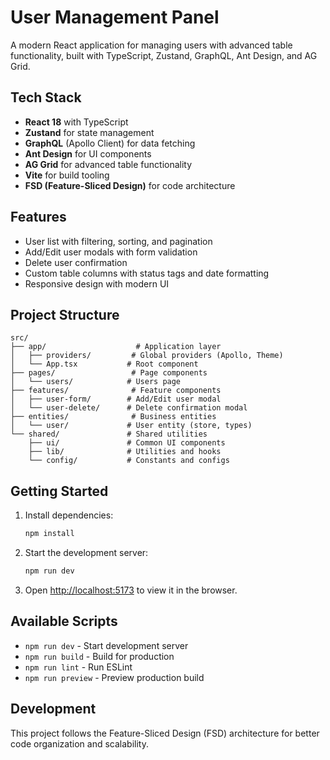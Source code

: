 # User Management Panel

A modern React application for managing users with advanced table functionality, built with TypeScript, Zustand, GraphQL, Ant Design, and AG Grid.

## Tech Stack

- **React 18** with TypeScript
- **Zustand** for state management
- **GraphQL** (Apollo Client) for data fetching
- **Ant Design** for UI components
- **AG Grid** for advanced table functionality
- **Vite** for build tooling
- **FSD (Feature-Sliced Design)** for code architecture

## Features

- User list with filtering, sorting, and pagination
- Add/Edit user modals with form validation
- Delete user confirmation
- Custom table columns with status tags and date formatting
- Responsive design with modern UI

## Project Structure

```
src/
├── app/                    # Application layer
│   ├── providers/         # Global providers (Apollo, Theme)
│   └── App.tsx           # Root component
├── pages/                 # Page components
│   └── users/            # Users page
├── features/              # Feature components
│   ├── user-form/        # Add/Edit user modal
│   └── user-delete/      # Delete confirmation modal
├── entities/              # Business entities
│   └── user/             # User entity (store, types)
└── shared/               # Shared utilities
    ├── ui/               # Common UI components
    ├── lib/              # Utilities and hooks
    └── config/           # Constants and configs
```

## Getting Started

1. Install dependencies:

   ```bash
   npm install
   ```

2. Start the development server:

   ```bash
   npm run dev
   ```

3. Open [http://localhost:5173](http://localhost:5173) to view it in the browser.

## Available Scripts

- `npm run dev` - Start development server
- `npm run build` - Build for production
- `npm run lint` - Run ESLint
- `npm run preview` - Preview production build

## Development

This project follows the Feature-Sliced Design (FSD) architecture for better code organization and scalability.
